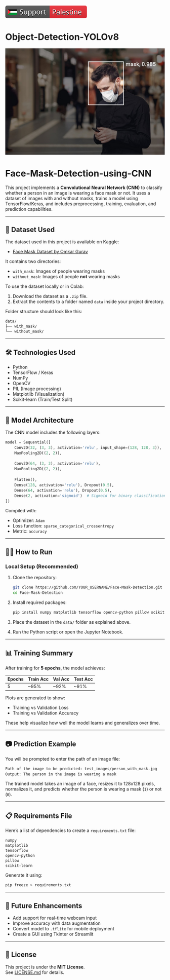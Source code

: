 [![Support Palestine](https://raw.githubusercontent.com/Ademking/Support-Palestine/main/Support-Palestine.svg)](https://www.map.org.uk)
# Object-Detection-YOLOv8

![Object Detection](mask-detection-with-computer-vision.jpg)

# Face-Mask-Detection-using-CNN
This project implements a **Convolutional Neural Network (CNN)** to classify whether a person in an image is wearing a face mask or not. It uses a dataset of images with and without masks, trains a model using TensorFlow/Keras, and includes preprocessing, training, evaluation, and prediction capabilities.

---

## 📁 Dataset Used

The dataset used in this project is available on Kaggle:

- [Face Mask Dataset by Omkar Gurav](https://www.kaggle.com/omkargurav/face-mask-dataset)

It contains two directories:
- `with_mask`: Images of people wearing masks
- `without_mask`: Images of people **not** wearing masks

To use the dataset locally or in Colab:
1. Download the dataset as a `.zip` file.
2. Extract the contents to a folder named `data` inside your project directory.

Folder structure should look like this:
```
data/
├── with_mask/
└── without_mask/
```

---

## 🛠️ Technologies Used

- Python
- TensorFlow / Keras
- NumPy
- OpenCV
- PIL (Image processing)
- Matplotlib (Visualization)
- Scikit-learn (Train/Test Split)

---

## 🧠 Model Architecture

The CNN model includes the following layers:

```python
model = Sequential([
    Conv2D(32, (3, 3), activation='relu', input_shape=(128, 128, 3)),
    MaxPooling2D((2, 2)),

    Conv2D(64, (3, 3), activation='relu'),
    MaxPooling2D((2, 2)),

    Flatten(),
    Dense(128, activation='relu'), Dropout(0.5),
    Dense(64, activation='relu'), Dropout(0.5),
    Dense(2, activation='sigmoid')  # Sigmoid for binary classification
])
```

Compiled with:
- Optimizer: `Adam`
- Loss function: `sparse_categorical_crossentropy`
- Metric: `accuracy`

---

## 🏃‍♂️ How to Run

### Local Setup (Recommended)

1. Clone the repository:
   ```bash
   git clone https://github.com/YOUR_USERNAME/Face-Mask-Detection.git
   cd Face-Mask-Detection
   ```

2. Install required packages:
   ```bash
   pip install numpy matplotlib tensorflow opencv-python pillow scikit-learn
   ```

3. Place the dataset in the `data/` folder as explained above.

4. Run the Python script or open the Jupyter Notebook.

---

## 📊 Training Summary

After training for **5 epochs**, the model achieves:

| Epochs | Train Acc | Val Acc | Test Acc |
|--------|-----------|---------|----------|
| 5      | ~95%      | ~92%    | ~91%     |

Plots are generated to show:
- Training vs Validation Loss
- Training vs Validation Accuracy

These help visualize how well the model learns and generalizes over time.

---

## 📷 Prediction Example

You will be prompted to enter the path of an image file:

```bash
Path of the image to be predicted: test_images/person_with_mask.jpg
Output: The person in the image is wearing a mask
```

The trained model takes an image of a face, resizes it to 128x128 pixels, normalizes it, and predicts whether the person is wearing a mask (`1`) or not (`0`).

---

## 📋 Requirements File

Here’s a list of dependencies to create a `requirements.txt` file:

```
numpy
matplotlib
tensorflow
opencv-python
pillow
scikit-learn
```

Generate it using:
```bash
pip freeze > requirements.txt
```

---

## 🚀 Future Enhancements

- Add support for real-time webcam input
- Improve accuracy with data augmentation
- Convert model to `.tflite` for mobile deployment
- Create a GUI using Tkinter or Streamlit

---

## 📄 License

This project is under the **MIT License**.  
See [LICENSE.md](LICENSE) for details.

